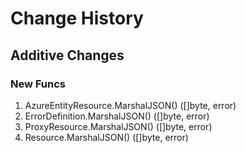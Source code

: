 # Change History

## Additive Changes

### New Funcs

1. AzureEntityResource.MarshalJSON() ([]byte, error)
1. ErrorDefinition.MarshalJSON() ([]byte, error)
1. ProxyResource.MarshalJSON() ([]byte, error)
1. Resource.MarshalJSON() ([]byte, error)
